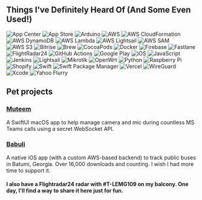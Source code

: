 ## Things I've Definitely Heard Of (And Some Even Used!)
![App Center](https://img.shields.io/badge/App%20Center-339933?style=for-the-badge&logo=appcenter&logoColor=white) ![App Store](https://img.shields.io/badge/App%20Store-0D96F6?style=for-the-badge&logo=apple&logoColor=white) ![Arduino](https://img.shields.io/badge/Arduino-00979D?style=for-the-badge&logo=arduino&logoColor=white) ![AWS](https://img.shields.io/badge/AWS-232F3E?style=for-the-badge&logo=amazon-aws&logoColor=white) ![AWS CloudFormation](https://img.shields.io/badge/AWS%20CloudFormation-FF9900?style=for-the-badge&logo=amazon-aws&logoColor=white) ![AWS DynamoDB](https://img.shields.io/badge/Amazon%20DynamoDB-4053D6.svg?style=for-the-badge&logo=Amazon-DynamoDB&logoColor=white) ![AWS Lambda](https://img.shields.io/badge/AWS%20Lambda-FF9900?style=for-the-badge&logo=aws-lambda&logoColor=white) ![AWS Lightsail](https://img.shields.io/badge/AWS%20Lightsail-505050?style=for-the-badge&logo=amazon-aws&logoColor=white) ![AWS SAM](https://img.shields.io/badge/AWS%20SAM-FF4F8B?style=for-the-badge&logo=amazon-aws&logoColor=white) ![AWS S3](https://img.shields.io/badge/AWS%20S3-569A31?style=for-the-badge&logo=amazon-s3&logoColor=white) ![Bitrise](https://img.shields.io/badge/Bitrise-683D87?style=for-the-badge&logo=bitrise&logoColor=white) ![Brew](https://img.shields.io/badge/Brew-FBB040?style=for-the-badge&logo=homebrew&logoColor=white) ![CocoaPods](https://img.shields.io/badge/CocoaPods-EE3322?style=for-the-badge&logo=cocoapods&logoColor=white) ![Docker](https://img.shields.io/badge/Docker-2496ED?style=for-the-badge&logo=docker&logoColor=white) ![Firebase](https://img.shields.io/badge/Firebase-FFCA28?style=for-the-badge&logo=firebase&logoColor=black) ![Fastlane](https://img.shields.io/badge/Fastlane-00F200?style=for-the-badge&logo=fastlane&logoColor=white) ![FlightRadar24](https://img.shields.io/badge/FlightRadar24-F5D000?style=for-the-badge&logo=flightradar24&logoColor=black) ![GitHub Actions](https://img.shields.io/badge/GitHub%20Actions-2088FF?style=for-the-badge&logo=github-actions&logoColor=white) ![Google Play](https://img.shields.io/badge/Google%20Play-3DDC84?style=for-the-badge&logo=google-play&logoColor=white) ![iOS](https://img.shields.io/badge/iOS-000000?style=for-the-badge&logo=apple&logoColor=white) ![JavaScript](https://img.shields.io/badge/JavaScript-F7DF1E?style=for-the-badge&logo=javascript&logoColor=black) ![Jenkins](https://img.shields.io/badge/Jenkins-D24939?style=for-the-badge&logo=jenkins&logoColor=white) ![Lightsail](https://img.shields.io/badge/Lightsail-505050?style=for-the-badge&logo=amazon-aws&logoColor=white) ![Mikrotik](https://img.shields.io/badge/Mikrotik-293239.svg?style=for-the-badge&logo=Mikrotik&logoColor=white) ![OpenWrt](https://img.shields.io/badge/OpenWrt-00B5AD?style=for-the-badge&logo=openwrt&logoColor=white) ![Python](https://img.shields.io/badge/Python-3776AB?style=for-the-badge&logo=python&logoColor=white) ![Raspberry Pi](https://img.shields.io/badge/Raspberry%20Pi-A22846?style=for-the-badge&logo=raspberry-pi&logoColor=white) ![Shopify](https://img.shields.io/badge/Shopify-7AB55C?style=for-the-badge&logo=shopify&logoColor=white) ![Swift](https://img.shields.io/badge/Swift-FA7343?style=for-the-badge&logo=swift&logoColor=white) ![Swift Package Manager](https://img.shields.io/badge/Swift%20Package%20Manager-FA7343?style=for-the-badge&logo=swift&logoColor=white) ![Vercel](https://img.shields.io/badge/Vercel-000000?style=for-the-badge&logo=vercel&logoColor=white) ![WireGuard](https://img.shields.io/badge/WireGuard-88171A?style=for-the-badge&logo=wireguard&logoColor=white) ![Xcode](https://img.shields.io/badge/Xcode-147EFB?style=for-the-badge&logo=xcode&logoColor=white) ![Yahoo Flurry](https://img.shields.io/badge/Yahoo%20Flurry-6001D2?style=for-the-badge&logo=flurry&logoColor=white)


## Pet projects
### [Muteem](https://apps.apple.com/es/app/muteem-controls-for-teams/id6463294724)
A SwiftUI macOS app to help manage camera and mic during countless MS Teams calls using a secret WebSocket API.

### [Babuli](https://apps.apple.com/es/app/babuli/id1632812183)
A native iOS app (with a custom AWS-based backend) to track public buses in Batumi, Georgia. Over 16,000 downloads and counting. I wish I had more time to support it.

#### I also have a Flightradar24 radar with #T-LEMG109 on my balcony. One day, I'll find a way to share it here just for fun.
